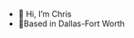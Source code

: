- 👋 Hi, I’m Chris
- 📍Based in Dallas-Fort Worth

<!---
crw-b/crw-b is a ✨ special ✨ repository because its `README.md` (this file) appears on your GitHub profile.
You can click the Preview link to take a look at your changes.
--->
